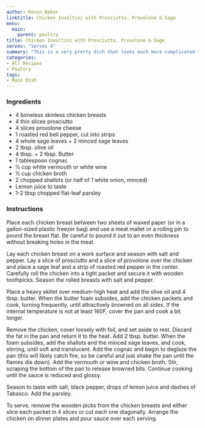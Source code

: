 ```yaml
---
author: Kevin Baker
linktitle: Chicken Involtini with Prosciutto, Provolone & Sage
menu:
  main:
    parent: poultry
title: Chicken Involtini with Prosciutto, Provolone & Sage
serves: "Serves 4"
summary: "This is a very pretty dish that looks much more complicated than it is. I developed this recipe, but it's based on a traditional Italian dish and can easily be adapted to various ingredients and tastes. If it's payday, try this with veal scallops instead of chicken."
categories:
- All Recipes
- Poultry
tags:
- Main Dish
---
```

### Ingredients

<div class="ingredient-list">

* 4 boneless skinless chicken breasts  
* 4 thin slices prosciutto  
* 4 slices provolone cheese  
* 1 roasted red bell pepper, cut into strips  
* 4 whole sage leaves + 2 minced sage leaves  
* 2 tbsp. olive oil  
* 4 tbsp. + 2 tbsp. Butter  
* 1 tablespoon cognac  
* ½ cup white vermouth or white wine  
* ½ cup chicken broth  
* 2 chopped shallots (or half of 1 white onion, minced)  
* Lemon juice to taste  
* 1-2 tbsp chopped flat-leaf parsley   

</div>

### Instructions
Place each chicken breast between two sheets of waxed paper (or in a gallon-sized plastic freezer bag) and use a meat mallet or a rolling pin to pound the breast flat. Be careful to pound it out to an even thickness without breaking holes in the meat.

Lay each chicken breast on a work surface and season with salt and pepper. Lay a slice of prosciutto and a slice of provolone over the chicken and place a sage leaf and a strip of roasted red pepper in the center. Carefully roll the chicken into a tight packet and secure it with wooden toothpicks. Season the rolled breasts with salt and pepper.

Place a heavy skillet over medium-high heat and add the olive oil and 4 tbsp. butter. When the butter foam subsides, add the chicken packets and cook, turning frequently, until attractively browned on all sides. If the internal temperature is not at least 160F, cover the pan and cook a bit longer.

Remove the chicken, cover loosely with foil, and set aside to rest. Discard the fat in the pan and return it to the heat. Add 2 tbsp. butter. When the foam subsides, add the shallots and the minced sage leaves, and cook, stirring, until soft and translucent. Add the cognac and begin to deglaze the pan (this will likely catch fire, so be careful and just shake the pan until the flames die down). Add the vermouth or wine and chicken broth. Stir, scraping the bottom of the pan to release browned bits. Continue cooking until the sauce is reduced and glossy. 

Season to taste with salt, black pepper, drops of lemon juice and dashes of Tabasco. Add the parsley.

To serve, remove the wooden picks from the chicken breasts and either slice each packet in 4 slices or cut each one diagonally.  Arrange the chicken on dinner plates and pour sauce over each serving.